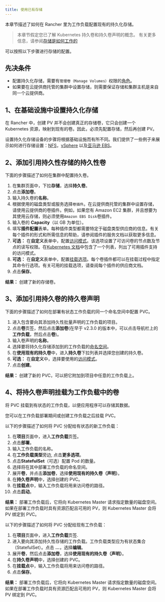```yaml
---
title: 使用已有存储
---
```


本章节描述了如何在 Rancher 里为工作负载配置现有的持久化存储。

> 本章节假定您已了解 Kubernetes 持久卷和持久卷声明的概念。 有关更多信息，请参阅[存储是如何工作的](/docs/cluster-admin/volumes-and-storage/how-storage-works/_index)

可以按照以下步骤进行存储的配置。

## 先决条件

- 配置持久化存储，需要有`管理卷（Manage Volumes）`权限的[角色](/docs/admin-settings/rbac/cluster-project-roles/_index)。
- 如果要在云提供商托管的集群中设置存储，则需要保证存储和集群主机是来自同一个云提供商。

## 1、在基础设施中设置持久化存储

在 Rancher 中，创建 PV 并不会创建真正的存储卷，它只会创建一个 Kubernetes 资源，映射到现有的卷。因此，必须先配置存储，然后再创建 PV。

设置持久化存储设备的步骤将根据基础设施而有所不同。我们提供了一些例子来展示如何进行存储设置：[NFS](/docs/cluster-admin/volumes-and-storage/examples/nfs/_index)，[vSphere](/docs/cluster-admin/volumes-and-storage/examples/vsphere/_index) 以及[亚马逊 EBS](/docs/cluster-admin/volumes-and-storage/examples/ebs/_index)。

## 2、添加引用持久性存储的持久性卷

下面的步骤描述了如何在集群中配置持久卷。

1. 在集群页面中，下拉**存储**，选择**持久卷**。
1. 点击**添加卷**。
1. 输入持久卷的**名称**。
1. 根据使用的磁盘类型或服务选择`卷插件`。在云提供商托管的集群中设置存储，请使用云提供商的卷插件。例如，如果您有 Amazon EC2 集群，并且想要为其使用云存储，则必须使用`Amazon EBS Disk`卷插件。
1. 输入卷的 **Capacity**（以 GB 为单位）。
1. 填写**插件配置**表单。每种插件类型都需要特定于磁盘类型供应商的信息。有关每个插件的形式和所需信息的帮助，请参阅插件的服务文档以获取更多信息。
1. **可选：** 在**自定义**表单中，配置[访问模式](https://kubernetes.io/docs/concepts/storage/persistent-volumes/#access-modes)。该选项设置了可访问卷的节点数及节点的读写权限。在[Kubernetes 文档](https://kubernetes.io/docs/concepts/storage/persistent-volumes/#access-modes)中包含了一个列表，列出了可用插件支持的访问模式。
1. **可选：** 在**自定义**表单中，配置[挂载选项](https://kubernetes.io/docs/concepts/storage/persistent-volumes/#mount-options)。每个卷插件都可以在挂载过程中指定其命令行选项。有关可用的挂载选项，请查阅每个插件的供应商文档。
1. 点击**保存**。

**结果：** 创建了新的存储卷。

## 3、添加引用持久卷的持久卷声明

下面的步骤描述了如何在部署有状态工作负载的同一个命名空间中配置 PVC。

1. 进入包含要向其添加持久性批量声明的工作负载的项目。
1. 点击**卷**页签，然后点击**添加卷**(在早于 v2.3.0 的版本中，可以点击导航栏上的**工作负载**，然后点击**卷**)。
1. 输入卷声明的**名称**。
1. 选择要将持久化存储添加到的工作负载的[命名空间](/docs/k8s-in-rancher/projects-and-namespaces/_index)。
1. 在**使用现有的持久卷**中，进入**持久卷**下拉列表并选择您创建的持久卷。
1. **可选：** 在**自定义**中，选择要使用的[访问模式](https://kubernetes.io/docs/concepts/storage/persistent-volumes/#access-modes)。
1. 点击**创建**。

**结果：** 创建了新的 PVC，可以把它附加到项目中任意的工作负载上。

## 4、将持久卷声明挂载为工作负载中的卷

将 PVC 挂载到有状态的工作负载，以便应用程序可以存储其数据。

您可以在工作负载部署期间或创建工作负载之后挂载 PVC。

以下的步骤描述了如何将 PVC 分配给有状态的新工作负载：

1. 在**项目**页面中，进入**工作负载**页签。
1. 点击**部署**。
1. 输入工作负载的名称。
1. 在**工作负载类型**旁边, 点击**更多选项**。
1. 点击**StatefulSet**（可选）配置 Pod 的数量。
1. 选择将在其中部署工作负载的命名空间。
1. 展开**卷**，并点击**添加卷**，选择**使用现有的持久卷（声明）**。
1. 在**持久卷声明**中，选择创建的 PVC。
1. 在**挂载点**中，输入工作负载将用来访问卷的路径。
1. 点击**启动**。

**结果：** 部署工作负载后，它将向 Kubernetes Master 请求指定数量的磁盘空间。如果在部署工作负载时具有资源匹配且可用的 PV，则 Kubernetes Master 会将 PV 绑定到 PVC。

以下的步骤描述了如何将 PVC 分配给现有工作负载：

1. 在**项目**页面中，进入**工作负载**页签.
1. 进入要向其添加持久性存储的工作负载。工作负载类型应为有状态集合（StatefulSet）。点击 **...**，选择**编辑**。
1. 展开**卷**，然后点击**添加卷**，选择**使用现有的持久卷（声明）**。
1. 在**持久卷声明**中，选择创建的 PVC。
1. 在**挂载点**中，输入工作负载将用来访问卷的路径。
1. 点击**保存**。

**结果：** 部署工作负载后，它将向 Kubernetes Master 请求指定数量的磁盘空间。如果在部署工作负载时具有资源匹配且可用的 PV，则 Kubernetes Master 会将 PV 绑定到 PVC。
